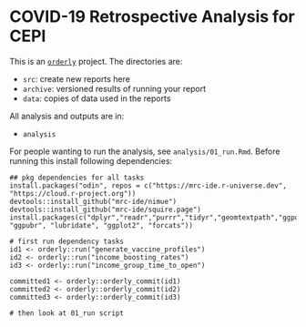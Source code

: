# COVID-19 Retrospective Analysis for CEPI

This is an [`orderly`](https://github.com/vimc/orderly) project.  The directories are:

* `src`: create new reports here
* `archive`: versioned results of running your report
* `data`: copies of data used in the reports

All analysis and outputs are in:

* `analysis`

For people wanting to run the analysis, see `analysis/01_run.Rmd`. Before running this 
install following dependencies:

```
## pkg dependencies for all tasks
install.packages("odin", repos = c("https://mrc-ide.r-universe.dev", "https://cloud.r-project.org"))
devtools::install_github("mrc-ide/nimue")
devtools::install_github("mrc-ide/squire.page")
install.packages(c("dplyr","readr","purrr","tidyr","geomtextpath","ggpubr","paletteer","pals","slider", "ggpubr", "lubridate", "ggplot2", "forcats"))

# first run dependency tasks
id1 <- orderly::run("generate_vaccine_profiles")
id2 <- orderly::run("income_boosting_rates")
id3 <- orderly::run("income_group_time_to_open")

committed1 <- orderly::orderly_commit(id1)
committed2 <- orderly::orderly_commit(id2)
committed3 <- orderly::orderly_commit(id3)

# then look at 01_run script
```
